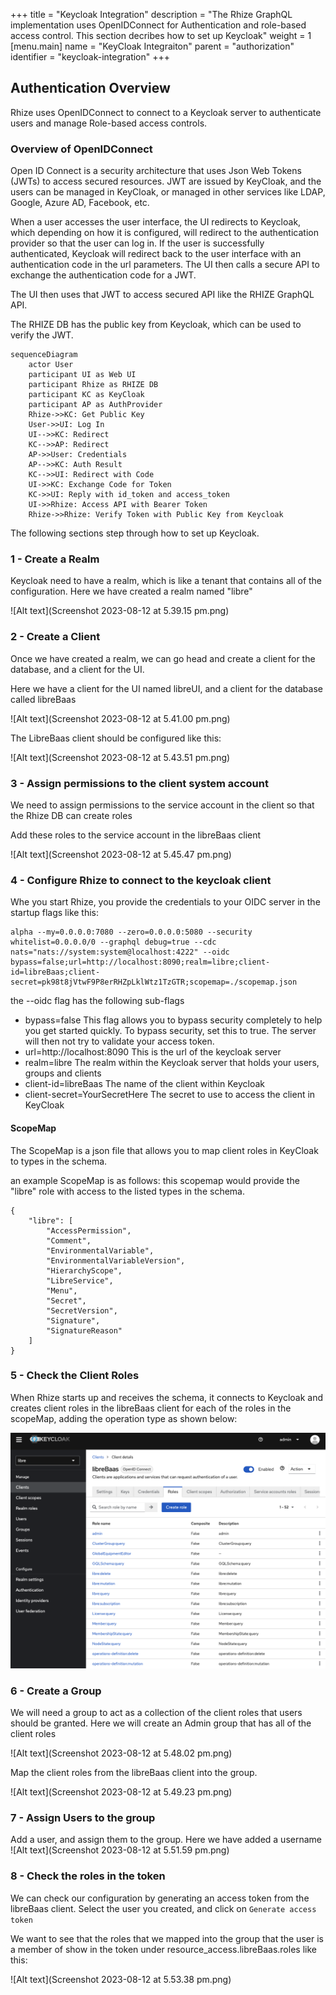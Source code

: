 +++
title = "Keycloak Integration"
description = "The Rhize GraphQL implementation uses OpenIDConnect for Authentication and role-based access control. This section decribes how to set up Keycloak"
weight = 1
[menu.main]
    name = "KeyCloak Integraiton"
    parent = "authorization"
    identifier = "keycloak-integration"
+++


## Authentication Overview

Rhize uses OpenIDConnect to connect to a Keycloak server to authenticate users and manage Role-based access controls.

### Overview of OpenIDConnect

Open ID Connect is a security architecture that uses Json Web Tokens (JWTs) to access secured resources.
JWT are issued by KeyCloak, and the users can be managed in KeyCloak, or managed in other services like LDAP, Google, Azure AD, Facebook, etc.

When a user accesses the user interface, the UI redirects to Keycloak, which depending on how it is configured, will redirect to the authentication provider so that the user can log in. If the user is successfully authenticated, Keycloak will redirect back to the user interface with an authentication code in the url parameters.
The UI then calls a secure API to exchange the authentication code for a JWT.

The UI then uses that JWT to access secured API like the RHIZE GraphQL API.

The RHIZE DB has the public key from Keycloak, which can be used to verify the JWT.

```mermaid
sequenceDiagram
	actor User
	participant UI as Web UI
	participant Rhize as RHIZE DB
	participant KC as KeyCloak
	participant AP as AuthProvider
	Rhize->>KC: Get Public Key
	User->>UI: Log In
	UI-->>KC: Redirect
	KC-->>AP: Redirect
	AP->>User: Credentials
	AP-->>KC: Auth Result
	KC-->>UI: Redirect with Code
	UI->>KC: Exchange Code for Token
	KC->>UI: Reply with id_token and access_token
	UI->>Rhize: Access API with Bearer Token
	Rhize->>Rhize: Verify Token with Public Key from Keycloak

```

The following sections step through how to set up Keycloak.

### 1 - Create a Realm 
Keycloak need to have a realm, which is like a tenant that contains all of the configuration. 
Here we have created a realm named "libre"

![Alt text](Screenshot 2023-08-12 at 5.39.15 pm.png)

### 2 - Create a Client 
Once we have created a realm, we can go head and create a client for the database, and a client for the UI.

Here we have a client for the UI named libreUI, and a client for the database called libreBaas

![Alt text](Screenshot 2023-08-12 at 5.41.00 pm.png)

The LibreBaas client should be configured like this:

![Alt text](Screenshot 2023-08-12 at 5.43.51 pm.png)

### 3 - Assign permissions to the client system account

We need to assign permissions to the service account in the client so that the Rhize DB can create roles 

Add these roles to the service account in the libreBaas client

![Alt text](Screenshot 2023-08-12 at 5.45.47 pm.png)

### 4 - Configure Rhize to connect to the keycloak client

Whe you start Rhize, you provide the credentials to your OIDC server in the startup flags like this:
```
alpha --my=0.0.0.0:7080 --zero=0.0.0.0:5080 --security whitelist=0.0.0.0/0 --graphql debug=true --cdc nats="nats://system:system@localhost:4222" --oidc bypass=false;url=http://localhost:8090;realm=libre;client-id=libreBaas;client-secret=pk98t8jVtwF9P8erRHZpLklWtz1TzGTR;scopemap=./scopemap.json
```
the --oidc flag has the following sub-flags

- bypass=false  This flag allows you to bypass security completely to help you get started quickly. To bypass security, set this to true. The server will then not try to validate your access token.
- url=http://localhost:8090  This is the url of the keycloak server
- realm=libre  The realm within the Keycloak server that holds your users, groups and clients
- client-id=libreBaas The name of the client within Keycloak
- client-secret=YourSecretHere The secret to use to access the client in KeyCloak


#### ScopeMap

The ScopeMap is a json file that allows you to map client roles in KeyCloak to types in the schema.

an example ScopeMap is as follows:
this scopemap would provide the "libre" role with access to the listed types in the schema.
```
{
	"libre": [
		"AccessPermission",
		"Comment",
		"EnvironmentalVariable",
		"EnvironmentalVariableVersion",
		"HierarchyScope",
		"LibreService",
		"Menu",
		"Secret",
		"SecretVersion",
		"Signature",
		"SignatureReason"
	]
}
```



### 5 - Check the Client Roles

When Rhize starts up and receives the schema, it connects to Keycloak and creates client roles in the libreBaas client for each of the roles in the scopeMap, adding the operation type as shown below:

![Keycloak Client Roles](/static/images/graphql/KeyCloakClientRoles.png)

### 6 - Create a Group

We will need a group to act as a collection of the client roles that users should be granted. Here we will create an Admin group that has all of the client roles

![Alt text](Screenshot 2023-08-12 at 5.48.02 pm.png)

Map the client roles from the libreBaas client into the group.

![Alt text](Screenshot 2023-08-12 at 5.49.23 pm.png)

### 7 - Assign Users to the group

Add a user, and assign them to the group. Here we have added a username 
![Alt text](Screenshot 2023-08-12 at 5.51.59 pm.png)

### 8 - Check the roles in the token

We can check our configuration by generating an access token from the libreBaas client.
Select the user you created, and click on `Generate access token`

We want to see that the roles that we mapped into the group that the user is a member of show in the token under resource_access.libreBaas.roles like this:

![Alt text](Screenshot 2023-08-12 at 5.53.38 pm.png)
